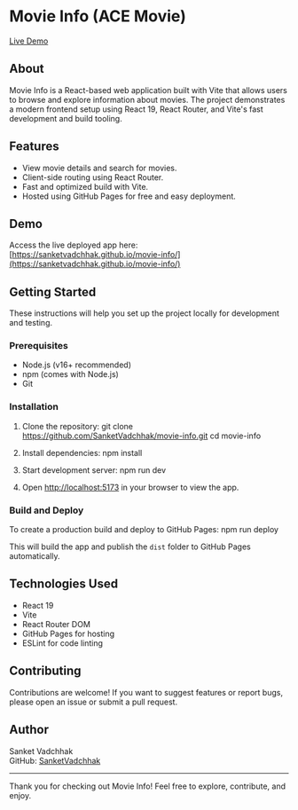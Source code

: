# Movie Info (ACE Movie)

[Live Demo](https://sanketvadchhak.github.io/movie-info/)

## About

Movie Info is a React-based web application built with Vite that allows users to browse and explore information about movies. The project demonstrates a modern frontend setup using React 19, React Router, and Vite's fast development and build tooling.

## Features

- View movie details and search for movies.
- Client-side routing using React Router.
- Fast and optimized build with Vite.
- Hosted using GitHub Pages for free and easy deployment.

## Demo

Access the live deployed app here:  
[https://sanketvadchhak.github.io/movie-info/](https://sanketvadchhak.github.io/movie-info/)

## Getting Started

These instructions will help you set up the project locally for development and testing.

### Prerequisites

- Node.js (v16+ recommended)
- npm (comes with Node.js)
- Git

### Installation

1. Clone the repository:
git clone https://github.com/SanketVadchhak/movie-info.git
cd movie-info

2. Install dependencies:
npm install

3. Start development server:
npm run dev

4. Open [http://localhost:5173](http://localhost:5173) in your browser to view the app.

### Build and Deploy

To create a production build and deploy to GitHub Pages:
npm run deploy

This will build the app and publish the `dist` folder to GitHub Pages automatically.

## Technologies Used

- React 19
- Vite
- React Router DOM
- GitHub Pages for hosting
- ESLint for code linting

## Contributing

Contributions are welcome! If you want to suggest features or report bugs, please open an issue or submit a pull request.

## Author

Sanket Vadchhak  
GitHub: [SanketVadchhak](https://github.com/SanketVadchhak)

---

Thank you for checking out Movie Info! Feel free to explore, contribute, and enjoy.

